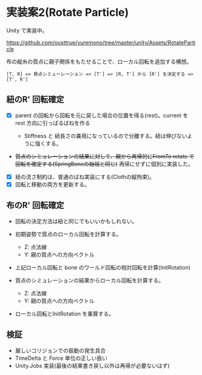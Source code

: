 # 実装案2(Rotate Particle)

Unity で実装中。

https://github.com/ousttrue/yuremono/tree/master/unity/Assets/RotateParticle

布の縦糸の質点に親子関係をもたせることで、ローカル回転を追加する構想。

```
[T, R] => 質点シミューレーション => [T'] => [R, T'] から [R'] を決定する => [T', R']
```

## 紐のR' 回転確定

- [x] parent の回転から回転を元に戻した場合の位置を得る(rest)。current を rest 方向に引っぱるばねを作る

  - Stiffness と 紐長さの兼用になっているので分離する。紐は伸びないように強くする。

- ~~質点のシミュレーションの結果に対して、親から再帰的にFromTo rotate で回転を確定する(SpringBoneの始祖と同じ)~~ 再帰にせずに個別に実装した。

- [x] 紐の流さ制約は、普通のばね実装にする(Clothの縦拘束)。
- [x] 回転と移動の両方を更新する。

## 布のR' 回転確定

- 回転の決定方法は紐と同じでもいいかもしれない。

- 初期姿勢で質点のローカル回転を計算する。
  - Z: 点法線
  - Y: 親の質点への方向ベクトル
- 上記ローカル回転と bone のワールド回転の相対回転を計算(InitRotation)

- 質点のシミュレーションの結果からローカル回転を計算する。
  - Z: 点法線
  - Y: 親の質点への方向ベクトル
- ローカル回転とInitRotation を乗算する。

## 検証

- 厳しいコリジョンでの振動の発生具合
- TimeDelta と Force 単位の正しい扱い
- Unity.Jobs 実装(最後の結果書き戻し以外は再帰が必要ないはず)
